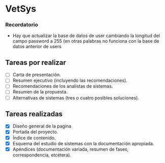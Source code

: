 # VetSys
### Recordatorio
- Hay que actualizar la base de datos de user cambiando la longitud del campo password a 255 (en otras palabras no funciona con la base de datos anterior de users

## Tareas por realizar

- [ ] Carta de presentación.
- [ ] Resumen ejecutivo (incluyendo las recomendaciones).
- [ ] Recomendaciones de los analistas de sistemas.
- [ ] Resumen de la propuesta.
- [ ] Alternativas de sistemas (tres o cuatro posibles soluciones).

## Tareas realizadas
- [x] Diseño general de la pagina
- [x] Portada del proyecto.
- [x] Índice de contenido.
- [x] Esquema del estudio de sistemas con la documentación apropiada.
- [x] Apéndices (documentación variada, resumen de fases, correspondencia, etcétera).

